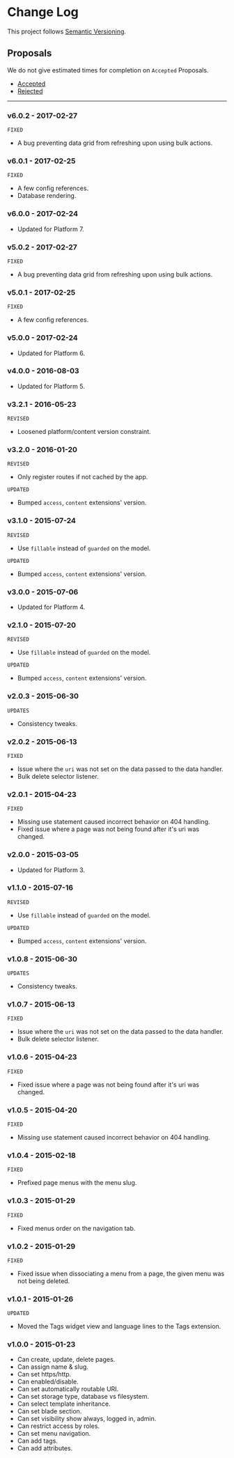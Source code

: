 # Change Log

This project follows [Semantic Versioning](CONTRIBUTING.md).

## Proposals

We do not give estimated times for completion on `Accepted` Proposals.

- [Accepted](https://github.com/cartalyst/platform-pages/labels/Accepted)
- [Rejected](https://github.com/cartalyst/platform-pages/labels/Rejected)

---

### v6.0.2 - 2017-02-27

`FIXED`

- A bug preventing data grid from refreshing upon using bulk actions.

### v6.0.1 - 2017-02-25

`FIXED`

- A few config references.
- Database rendering.

### v6.0.0 - 2017-02-24

- Updated for Platform 7.

### v5.0.2 - 2017-02-27

`FIXED`

- A bug preventing data grid from refreshing upon using bulk actions.

### v5.0.1 - 2017-02-25

`FIXED`

- A few config references.

### v5.0.0 - 2017-02-24

- Updated for Platform 6.

### v4.0.0 - 2016-08-03

- Updated for Platform 5.

### v3.2.1 - 2016-05-23

`REVISED`

- Loosened platform/content version constraint.

### v3.2.0 - 2016-01-20

`REVISED`

- Only register routes if not cached by the app.

`UPDATED`

- Bumped `access`, `content` extensions' version.

### v3.1.0 - 2015-07-24

`REVISED`

- Use `fillable` instead of `guarded` on the model.

`UPDATED`

- Bumped `access`, `content` extensions' version.

### v3.0.0 - 2015-07-06

- Updated for Platform 4.

### v2.1.0 - 2015-07-20

`REVISED`

- Use `fillable` instead of `guarded` on the model.

`UPDATED`

- Bumped `access`, `content` extensions' version.

### v2.0.3 - 2015-06-30

`UPDATES`

- Consistency tweaks.

### v2.0.2 - 2015-06-13

`FIXED`

- Issue where the `uri` was not set on the data passed to the data handler.
- Bulk delete selector listener.

### v2.0.1 - 2015-04-23

`FIXED`

- Missing use statement caused incorrect behavior on 404 handling.
- Fixed issue where a page was not being found after it's uri was changed.

### v2.0.0 - 2015-03-05

- Updated for Platform 3.

### v1.1.0 - 2015-07-16

`REVISED`

- Use `fillable` instead of `guarded` on the model.

`UPDATED`

- Bumped `access`, `content` extensions' version.

### v1.0.8 - 2015-06-30

`UPDATES`

- Consistency tweaks.

### v1.0.7 - 2015-06-13

`FIXED`

- Issue where the `uri` was not set on the data passed to the data handler.
- Bulk delete selector listener.

### v1.0.6 - 2015-04-23

`FIXED`

- Fixed issue where a page was not being found after it's uri was changed.

### v1.0.5 - 2015-04-20

`FIXED`

- Missing use statement caused incorrect behavior on 404 handling.

### v1.0.4 - 2015-02-18

`FIXED`

- Prefixed page menus with the menu slug.

### v1.0.3 - 2015-01-29

`FIXED`

- Fixed menus order on the navigation tab.

### v1.0.2 - 2015-01-29

`FIXED`

- Fixed issue when dissociating a menu from a page, the given menu was not being deleted.

### v1.0.1 - 2015-01-26

`UPDATED`

- Moved the Tags widget view and language lines to the Tags extension.

### v1.0.0 - 2015-01-23

- Can create, update, delete pages.
- Can assign name & slug.
- Can set https/http.
- Can enabled/disable.
- Can set automatically routable URI.
- Can set storage type, database vs filesystem.
- Can select template inheritance.
- Can set blade section.
- Can set visibility show always, logged in, admin.
- Can restrict access by roles.
- Can set menu navigation.
- Can add tags.
- Can add attributes.
